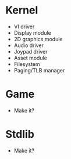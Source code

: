 # Kernel
- VI driver
- Display module
- 2D graphics module
- Audio driver
- Joypad driver
- Asset module
- Filesystem
- Paging/TLB manager

# Game
- Make it?

# Stdlib
- Make it?